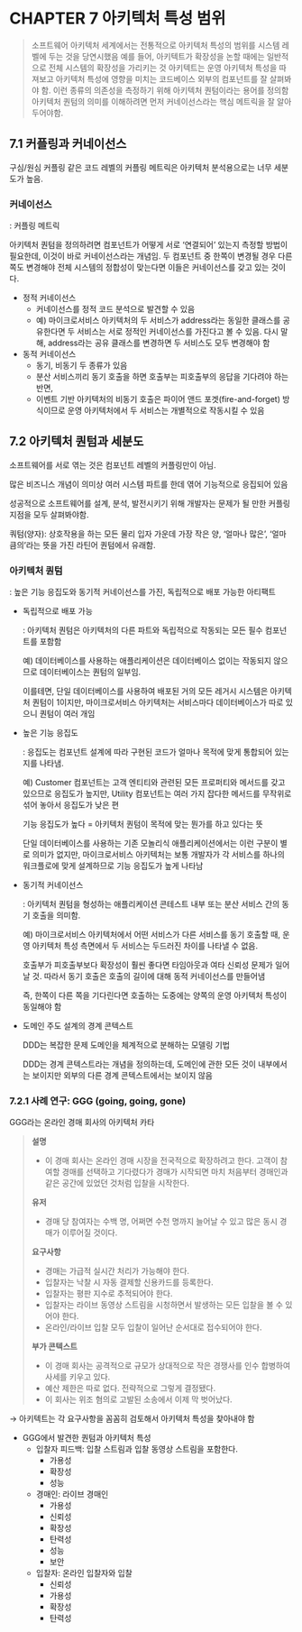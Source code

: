 # CHAPTER 7 아키텍처 특성 범위
> 소프트웨어 아키텍처 세계에서는 전통적으로 아키텍처 특성의 범위를 시스템 레벨에 두는 것을 당연시했음
예를 들어, 아키텍트가 확장성을 논할 때에는 일반적으로 전체 시스템의 확장성을 가리키는 것
아키텍트는 운영 아키텍처 특성을 따져보고 아키텍처 특성에 영향을 미치는 코드베이스 외부의 컴포넌트를 잘 살펴봐야 함. 이런 종류의 의존성을 측정하기 위해 아키텍처 퀀텀이라는 용어를 정의함
아키텍처 퀀텀의 의미를 이해하려면 먼저 커네이선스라는 핵심 메트릭을 잘 알아두어야함.

## 7.1 커플링과 커네이선스
구심/원심 커플링 같은 코드 레벨의 커플링 메트릭은 아키텍처 분석용으로는 너무 세분도가 높음. 

### 커네이선스

: 커플링 메트릭

아키텍처 퀀텀을 정의하려면 컴포넌트가 어떻게 서로 ‘연결되어’ 있는지 측정할 방법이 필요한데, 이것이 바로 커네이선스라는 개념임. 
두 컴포넌트 중 한쪽이 변경될 경우 다른 쪽도 변경해야 전체 시스템의 정합성이 맞는다면 이들은 커네이선스를 갖고 있는 것이다. 

- 정적 커네이선스
    - 커네이선스를 정적 코드 분석으로 발견할 수 있음
    - 예) 마이크로서비스 아키텍처의 두 서비스가 address라는 동일한 클래스를 공유한다면 두 서비스는 서로 정적인 커네이선스를 가진다고 볼 수 있음. 다시 말해, address라는 공유 클래스를 변경하면 두 서비스도 모두 변경해야 함
- 동적 커네이선스
    - 동기, 비동기 두 종류가 있음
    - 분산 서비스끼리 동기 호출을 하면 호출부는 피호출부의 응답을 기다려야 하는 반면,
    - 이벤트 기반 아키텍처의 비동기 호출은 파이어 앤드 포겟(fire-and-forget) 방식이므로 운영 아키텍처에서 두 서비스는 개별적으로 작동시킬 수 있음

## 7.2 아키텍처 퀀텀과 세분도
소프트웨어를 서로 엮는 것은 컴포넌트 레벨의 커플링만이 아님. 

많은 비즈니스 개념이 의미상 여러 시스템 파트를 한데 엮어 기능적으로 응집되어 있음

성공적으로 소프트웨어를 설계, 분석, 발전시키기 위해 개발자는 문제가 될 만한 커플링 지점을 모두 살펴봐야함. 

쿼텀(양자): 상호작용을 하는 모든 물리 입자 가운데 가장 작은 양, ‘얼마나 많은’, ‘얼마큼의’라는 뜻을 가진 라틴어 퀀텀에서 유래함. 

### 아키텍처 퀀텀

: 높은 기능 응집도와 동기적 커네이선스를 가진, 독립적으로 배포 가능한 아티팩트

- 독립적으로 배포 가능
    
    : 아키텍처 퀀텀은 아키텍처의 다른 파트와 독립적으로 작동되는 모든 필수 컴포넌트를 포함함
    
    예) 데이터베이스를 사용하는 애플리케이션은 데이터베이스 없이는 작동되지 않으므로 데이터베이스는 퀀텀의 일부임. 
    
    이를테면, 단일 데이터베이스를 사용하여 배포된 거의 모든 레거시 시스템은 아키텍처 퀀텀이 1이지만, 마이크로서비스 아키텍처는 서비스마다 데이터베이스가 따로 있으니 퀀텀이 여러 개임
    
- 높은 기능 응집도
    
    : 응집도는 컴포넌트 설계에 따라 구현된 코드가 얼마나 목적에 맞게 통합되어 있는지를 나타냄. 
    
    예) Customer 컴포넌트는 고객 엔티티와 관련된 모든 프로퍼티와 메서드를 갖고 있으므로 응집도가 높지만, Utility 컴포넌트는 여러 가지 잡다한 메서드를 무작위로 섞어 놓아서 응집도가 낮은 편
    
    기능 응집도가 높다 = 아키텍처 퀀텀이 목적에 맞는 뭔가를 하고 있다는 뜻
    
    단일 데이터베이스를 사용하는 기존 모놀리식 애플리케이션에서는 이런 구분이 별로 의미가 없지만, 마이크로서비스 아키텍처는 보통 개발자가 각 서비스를 하나의 워크플로에 맞게 설계하므로 기능 응집도가 높게 나타남
    
- 동기적 커네이선스
    
    : 아키텍처 퀀텀을 형성하는 애플리케이션 콘테스트 내부 또는 분산 서비스 간의 동기 호출을 의미함. 
    
    예) 마이크로서비스 아키텍처에서 어떤 서비스가 다른 서비스를 동기 호출할 때, 운영 아키텍처 특성 측면에서 두 서비스는 두드러진 차이를 나타낼 수 없음. 
    
    호출부가 피호출부보다 확장성이 훨씬 좋다면 타임아웃과 여타 신뢰성 문제가 일어날 것. 따라서 동기 호출은 호출의 길이에 대해 동적 커네이선스를 만들어냄
    
    즉, 한쪽이 다른 쪽을 기다린다면 호출하는 도중에는 양쪽의 운영 아키텍처 특성이 동일해야 함
    
- 도메인 주도 설계의 경계 콘텍스트
    
    DDD는 복잡한 문제 도메인을 체계적으로 분해하는 모델링 기법
    
    DDD는 경계 콘텍스트라는 개념을 정의하는데, 도메인에 관한 모든 것이 내부에서는 보이지만 외부의 다른 경계 콘텍스트에서는 보이지 않음
    

### 7.2.1 사례 연구: GGG (going, going, gone)

GGG라는 온라인 경매 회사의 아키텍처 카타

> **설명**
> 
> - 이 경매 회사는 온라인 경매 시장을 전국적으로 확장하려고 한다. 고객이 참여할 경매를 선택하고 기다렸다가 경매가 시작되면 마치 처음부터 경매인과 같은 공간에 있었던 것처럼 입찰을 시작한다.
> 
> **유저**
> 
> - 경매 당 참여자는 수백 명, 어쩌면 수천 명까지 늘어날 수 있고 많은 동시 경매가 이루어질 것이다.
> 
> **요구사항**
> 
> - 경매는 가급적 실시간 처리가 가능해야 한다.
> - 입찰자는 낙찰 시 자동 결제할 신용카드를 등록한다.
> - 입찰자는 평판 지수로 추적되어야 한다.
> - 입찰자는 라이브 동영상 스트림을 시청하면서 발생하는 모든 입찰을 볼 수 있어야 한다.
> - 온라인/라이브 입찰 모두 입찰이 일어난 순서대로 접수되어야 한다.
> 
> **부가 콘텍스트**
> 
> - 이 경매 회사는 공격적으로 규모가 상대적으로 작은 경쟁사를 인수 합병하여 사세를 키우고 있다.
> - 예산 제한은 따로 없다. 전략적으로 그렇게 결정됐다.
> - 이 회사는 위조 혐의로 고발된 소송에서 이제 막 벗어났다.

→ 아키텍트는 각 요구사항을 꼼꼼히 검토해서 아키텍처 특성을 찾아내야 함

- GGG에서 발견한 퀀텀과 아키텍처 특성
    - 입찰자 피드백: 입찰 스트림과 입찰 동영상 스트림을 포함한다.
        - 가용성
        - 확장성
        - 성능
    - 경매인: 라이브 경매인
        - 가용성
        - 신뢰성
        - 확장성
        - 탄력성
        - 성능
        - 보안
    - 입찰자: 온라인 입찰자와 입찰
        - 신뢰성
        - 가용성
        - 확장성
        - 탄력성